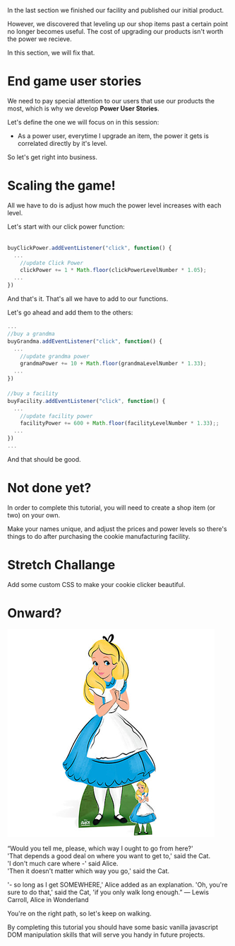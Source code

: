 In the last section we finished our facility and published our initial product.

However, we discovered that leveling up our shop items past a certain point no longer becomes useful. The cost of upgrading our products isn't worth the power we recieve.

In this section, we will fix that.

# End game user stories
We need to pay special attention to our users that use our products the most, which is why we develop **Power User Stories**.

Let's define the one we will focus on in this session:

- As a power user, everytime I upgrade an item, the power it gets is correlated directly by it's level.

So let's get right into business.

# Scaling the game!

All we have to do is adjust how much the power level increases with each level.

Let's start with our click power function:

```js

buyClickPower.addEventListener("click", function() {
  ...
    //update Click Power
    clickPower += 1 * Math.floor(clickPowerLevelNumber * 1.05);
  ...  
})

```
And that's it. That's all we have to add to our functions.

Let's go ahead and add them to the others:

```js
...
//buy a grandma
buyGrandma.addEventListener("click", function() {
  ...
    //update grandma power
    grandmaPower += 10 + Math.floor(grandmaLevelNumber * 1.33);
  ...
})

//buy a facility
buyFacility.addEventListener("click", function() {
  ...
    //update facility power
    facilityPower += 600 + Math.floor(facilityLevelNumber * 1.33);;
  ...
})
...

```

And that should be good.

# Not done yet?
In order to complete this tutorial, you will need to create a shop item (or two) on your own.

Make your names unique, and adjust the prices and power levels so there's things to do after purchasing the cookie manufacturing facility.

# Stretch Challange
Add some custom CSS to make your cookie clicker beautiful.

# Onward?

![Alice in Wonderland](assets/alice.jpeg "Alice in Wonderland")

“Would you tell me, please, which way I ought to go from here?'  
'That depends a good deal on where you want to get to,' said the Cat.  
'I don't much care where -' said Alice.  
'Then it doesn't matter which way you go,' said the Cat.  

'- so long as I get SOMEWHERE,' Alice added as an explanation.
'Oh, you're sure to do that,' said the Cat, 'if you only walk long enough.”
― Lewis Carroll, Alice in Wonderland

You're on the right path, so let's keep on walking.

By completing this tutorial you should have some basic vanilla javascript DOM manipulation skills that will serve you handy in future projects.
